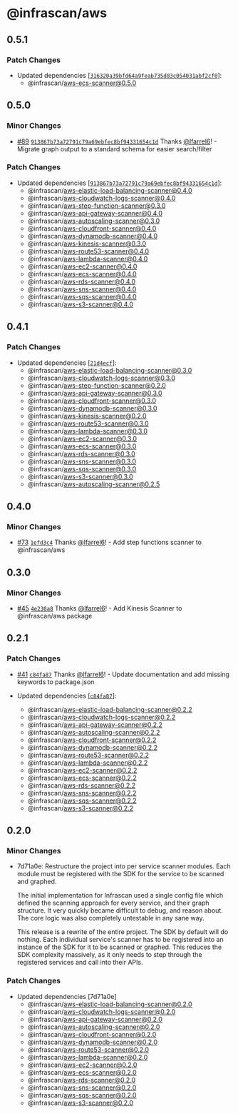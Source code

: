 # @infrascan/aws

## 0.5.1

### Patch Changes

- Updated dependencies [[`316320a39bfd64a9feab735d83c054031abf2cf0`](https://github.com/infrascan/infrascan/commit/316320a39bfd64a9feab735d83c054031abf2cf0)]:
  - @infrascan/aws-ecs-scanner@0.5.0

## 0.5.0

### Minor Changes

- [#89](https://github.com/infrascan/infrascan/pull/89) [`913867b73a72791c79a69ebfec8bf94331654c1d`](https://github.com/infrascan/infrascan/commit/913867b73a72791c79a69ebfec8bf94331654c1d) Thanks [@lfarrel6](https://github.com/lfarrel6)! - Migrate graph output to a standard schema for easier search/filter

### Patch Changes

- Updated dependencies [[`913867b73a72791c79a69ebfec8bf94331654c1d`](https://github.com/infrascan/infrascan/commit/913867b73a72791c79a69ebfec8bf94331654c1d)]:
  - @infrascan/aws-elastic-load-balancing-scanner@0.4.0
  - @infrascan/aws-cloudwatch-logs-scanner@0.4.0
  - @infrascan/aws-step-function-scanner@0.3.0
  - @infrascan/aws-api-gateway-scanner@0.4.0
  - @infrascan/aws-autoscaling-scanner@0.3.0
  - @infrascan/aws-cloudfront-scanner@0.4.0
  - @infrascan/aws-dynamodb-scanner@0.4.0
  - @infrascan/aws-kinesis-scanner@0.3.0
  - @infrascan/aws-route53-scanner@0.4.0
  - @infrascan/aws-lambda-scanner@0.4.0
  - @infrascan/aws-ec2-scanner@0.4.0
  - @infrascan/aws-ecs-scanner@0.4.0
  - @infrascan/aws-rds-scanner@0.4.0
  - @infrascan/aws-sns-scanner@0.4.0
  - @infrascan/aws-sqs-scanner@0.4.0
  - @infrascan/aws-s3-scanner@0.4.0

## 0.4.1

### Patch Changes

- Updated dependencies [[`21d4ecf`](https://github.com/infrascan/infrascan/commit/21d4ecf4b7fec31f4ac7b2cc5857aa5d2b725075)]:
  - @infrascan/aws-elastic-load-balancing-scanner@0.3.0
  - @infrascan/aws-cloudwatch-logs-scanner@0.3.0
  - @infrascan/aws-step-function-scanner@0.2.0
  - @infrascan/aws-api-gateway-scanner@0.3.0
  - @infrascan/aws-cloudfront-scanner@0.3.0
  - @infrascan/aws-dynamodb-scanner@0.3.0
  - @infrascan/aws-kinesis-scanner@0.2.0
  - @infrascan/aws-route53-scanner@0.3.0
  - @infrascan/aws-lambda-scanner@0.3.0
  - @infrascan/aws-ec2-scanner@0.3.0
  - @infrascan/aws-ecs-scanner@0.3.0
  - @infrascan/aws-rds-scanner@0.3.0
  - @infrascan/aws-sns-scanner@0.3.0
  - @infrascan/aws-sqs-scanner@0.3.0
  - @infrascan/aws-s3-scanner@0.3.0
  - @infrascan/aws-autoscaling-scanner@0.2.5

## 0.4.0

### Minor Changes

- [#73](https://github.com/infrascan/infrascan/pull/73) [`1efd3c4`](https://github.com/infrascan/infrascan/commit/1efd3c40e42f824dab57e91269a1cfe83262d27e) Thanks [@lfarrel6](https://github.com/lfarrel6)! - Add step functions scanner to @infrascan/aws

## 0.3.0

### Minor Changes

- [#45](https://github.com/infrascan/infrascan/pull/45) [`4e230a8`](https://github.com/infrascan/infrascan/commit/4e230a8ff973aaabd1fe621262b0bf67dc982156) Thanks [@lfarrel6](https://github.com/lfarrel6)! - Add Kinesis Scanner to @infrascan/aws package

## 0.2.1

### Patch Changes

- [#41](https://github.com/infrascan/infrascan/pull/41) [`c84fa87`](https://github.com/infrascan/infrascan/commit/c84fa87fa66fef97533ea597f431c8fe135cf1b2) Thanks [@lfarrel6](https://github.com/lfarrel6)! - Update documentation and add missing keywords to package.json

- Updated dependencies [[`c84fa87`](https://github.com/infrascan/infrascan/commit/c84fa87fa66fef97533ea597f431c8fe135cf1b2)]:
  - @infrascan/aws-elastic-load-balancing-scanner@0.2.2
  - @infrascan/aws-cloudwatch-logs-scanner@0.2.2
  - @infrascan/aws-api-gateway-scanner@0.2.2
  - @infrascan/aws-autoscaling-scanner@0.2.2
  - @infrascan/aws-cloudfront-scanner@0.2.2
  - @infrascan/aws-dynamodb-scanner@0.2.2
  - @infrascan/aws-route53-scanner@0.2.2
  - @infrascan/aws-lambda-scanner@0.2.2
  - @infrascan/aws-ec2-scanner@0.2.2
  - @infrascan/aws-ecs-scanner@0.2.2
  - @infrascan/aws-rds-scanner@0.2.2
  - @infrascan/aws-sns-scanner@0.2.2
  - @infrascan/aws-sqs-scanner@0.2.2
  - @infrascan/aws-s3-scanner@0.2.2

## 0.2.0

### Minor Changes

- 7d71a0e: Restructure the project into per service scanner modules. Each module must be registered with the SDK for the service to be scanned and graphed.

  The initial implementation for Infrascan used a single config file which defined the scanning approach for every service, and their graph structure. It very quickly became difficult to debug, and reason about. The core logic was also completely untestable in any sane way.

  This release is a rewrite of the entire project. The SDK by default will do nothing. Each individual service's scanner has to be registered into an instance of the SDK for it to be scanned or graphed. This reduces the SDK complexity massively, as it only needs to step through the registered services and call into their APIs.

### Patch Changes

- Updated dependencies [7d71a0e]
  - @infrascan/aws-elastic-load-balancing-scanner@0.2.0
  - @infrascan/aws-cloudwatch-logs-scanner@0.2.0
  - @infrascan/aws-api-gateway-scanner@0.2.0
  - @infrascan/aws-autoscaling-scanner@0.2.0
  - @infrascan/aws-cloudfront-scanner@0.2.0
  - @infrascan/aws-dynamodb-scanner@0.2.0
  - @infrascan/aws-route53-scanner@0.2.0
  - @infrascan/aws-lambda-scanner@0.2.0
  - @infrascan/aws-ec2-scanner@0.2.0
  - @infrascan/aws-ecs-scanner@0.2.0
  - @infrascan/aws-rds-scanner@0.2.0
  - @infrascan/aws-sns-scanner@0.2.0
  - @infrascan/aws-sqs-scanner@0.2.0
  - @infrascan/aws-s3-scanner@0.2.0
